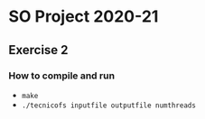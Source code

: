 # SO Project 2020-21
## Exercise 2

### How to compile and run
- `make`
- `./tecnicofs inputfile outputfile numthreads`
